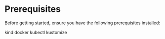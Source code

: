 # Prerequisites

Before getting started, ensure you have the following prerequisites installed:

kind
docker
kubectl
kustomize
